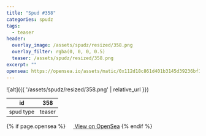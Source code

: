 ```yaml
---
title: "Spud #358"
categories: spudz
tags:
  - teaser
header:
  overlay_image: /assets/spudz/resized/358.png
  overlay_filter: rgba(0, 0, 0, 0.5)
  teaser: /assets/spudz/resized/358.png
excerpt: ""
opensea: https://opensea.io/assets/matic/0x112d18c861d401b3145d39236bf149f01e18beed/358
---
```

![alt]({{ '/assets/spudz/resized/358.png' | relative_url }})

| id | 358 |
|-|-|
| spud type | teaser |

{% if page.opensea %}
<a href="{{page.opensea}}" class="btn btn--info" onclick="window.open(this.href, '_blank'); return false;"><img src="/assets/images/opensea.svg" width="16px"><span>  View on OpenSea</span></a>
{% endif %}
